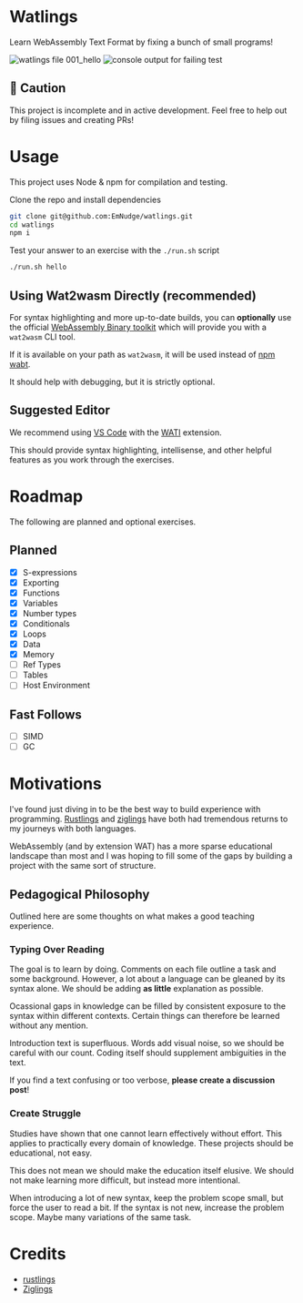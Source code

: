 # Watlings

Learn WebAssembly Text Format by fixing a bunch of small programs!

![watlings file 001_hello](https://github.com/EmNudge/watlings/assets/24513691/a720199d-75ce-41c5-84d6-014ef2b2eacd)
![console output for failing test](https://github.com/EmNudge/watlings/assets/24513691/1aa1e029-f871-41d6-a5fd-44997d82b148)


## 🚧 Caution
This project is incomplete and in active development.
Feel free to help out by filing issues and creating PRs!

# Usage
This project uses Node & npm for compilation and testing.

Clone the repo and install dependencies
```sh
git clone git@github.com:EmNudge/watlings.git
cd watlings
npm i
```

Test your answer to an exercise with the `./run.sh` script
```sh
./run.sh hello
```

## Using Wat2wasm Directly (recommended)
For syntax highlighting and more up-to-date builds, you can **optionally** use the official [WebAssembly Binary toolkit](https://github.com/WebAssembly/wabt) which will provide you with a `wat2wasm` CLI tool.

If it is available on your path as `wat2wasm`, it will be used instead of [npm wabt](https://www.npmjs.com/package/wabt).

It should help with debugging, but it is strictly optional.

## Suggested Editor
We recommend using [VS Code](https://code.visualstudio.com) with the [WATI](https://github.com/NateLevin1/wati) extension.

This should provide syntax highlighting, intellisense, and other helpful features as you work through the exercises.

# Roadmap
The following are planned and optional exercises.
## Planned
- [X] S-expressions
- [X] Exporting
- [X] Functions
- [X] Variables
- [X] Number types
- [X] Conditionals
- [X] Loops
- [X] Data
- [X] Memory
- [ ] Ref Types
- [ ] Tables
- [ ] Host Environment

## Fast Follows
- [ ] SIMD
- [ ] GC

# Motivations
I've found just diving in to be the best way to build experience with programming. [Rustlings](https://github.com/rust-lang/rustlings) and [ziglings](https://github.com/ratfactor/ziglings) have both had tremendous returns to my journeys with both languages.

WebAssembly (and by extension WAT) has a more sparse educational landscape than most and I was hoping to fill some of the gaps by building a project with the same sort of structure.

## Pedagogical Philosophy
Outlined here are some thoughts on what makes a good teaching experience.

### Typing Over Reading
The goal is to learn by doing. Comments on each file outline a task and some background. However, a lot about a language can be gleaned by its syntax alone. We should be adding **as little** explanation as possible. 

Ocassional gaps in knowledge can be filled by consistent exposure to the syntax within different contexts. Certain things can therefore be learned without any mention.

Introduction text is superfluous. Words add visual noise, so we should be careful with our count. Coding itself should supplement ambiguities in the text.

If you find a text confusing or too verbose, **please create a discussion post**!

### Create Struggle
Studies have shown that one cannot learn effectively without effort. This applies to practically every domain of knowledge. These projects should be educational, not easy.

This does not mean we should make the education itself elusive. We should not make learning more difficult, but instead more intentional.

When introducing a lot of new syntax, keep the problem scope small, but force the user to read a bit. If the syntax is not new, increase the problem scope. Maybe many variations of the same task.

# Credits
- [rustlings](https://github.com/rust-lang/rustlings)
- [Ziglings](https://github.com/ratfactor/ziglings)
